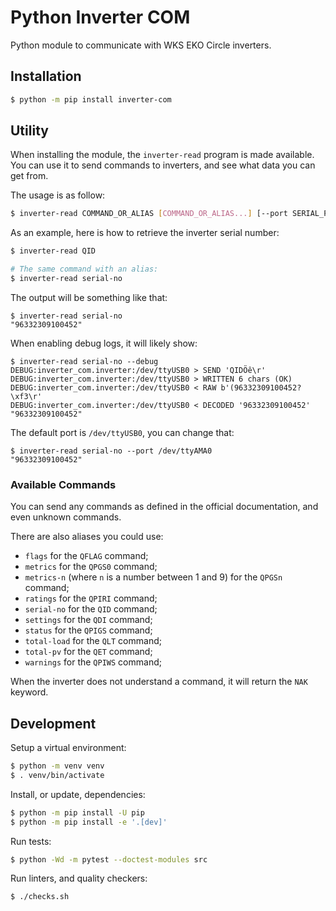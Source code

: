 # Python Inverter COM

Python module to communicate with WKS EKO Circle inverters.

## Installation

```bash
$ python -m pip install inverter-com
```

## Utility

When installing the module, the `inverter-read` program is made available.
You can use it to send commands to inverters, and see what data you can get from.

The usage is as follow:

```bash
$ inverter-read COMMAND_OR_ALIAS [COMMAND_OR_ALIAS...] [--port SERIAL_PORT] [--debug]
```

As an example, here is how to retrieve the inverter serial number:

```bash
$ inverter-read QID

# The same command with an alias:
$ inverter-read serial-no
```

The output will be something like that:

```log
$ inverter-read serial-no
"96332309100452"
```

When enabling debug logs, it will likely show:

```log
$ inverter-read serial-no --debug
DEBUG:inverter_com.inverter:/dev/ttyUSB0 > SEND 'QIDÖê\r'
DEBUG:inverter_com.inverter:/dev/ttyUSB0 > WRITTEN 6 chars (OK)
DEBUG:inverter_com.inverter:/dev/ttyUSB0 < RAW b'(96332309100452?\xf3\r'
DEBUG:inverter_com.inverter:/dev/ttyUSB0 < DECODED '96332309100452'
"96332309100452"
```

The default port is `/dev/ttyUSB0`, you can change that:

```log
$ inverter-read serial-no --port /dev/ttyAMA0
"96332309100452"
```

### Available Commands

You can send any commands as defined in the official documentation, and even unknown commands.

There are also aliases you could use:

- `flags` for the `QFLAG` command;
- `metrics` for the `QPGS0` command;
- `metrics-n` (where `n` is a number between 1 and 9) for the `QPGSn` command;
- `ratings` for the `QPIRI` command;
- `serial-no` for the `QID` command;
- `settings` for the `QDI` command;
- `status` for the `QPIGS` command;
- `total-load` for the `QLT` command;
- `total-pv` for the `QET` command;
- `warnings` for the `QPIWS` command;

When the inverter does not understand a command, it will return the `NAK` keyword.

## Development

Setup a virtual environment:

```bash
$ python -m venv venv
$ . venv/bin/activate
```

Install, or update, dependencies:

```bash
$ python -m pip install -U pip
$ python -m pip install -e '.[dev]'
```

Run tests:

```bash
$ python -Wd -m pytest --doctest-modules src
```

Run linters, and quality checkers:

```bash
$ ./checks.sh
```

